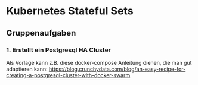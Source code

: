 # Kubernetes Stateful Sets

## Gruppenaufgaben

### 1. Erstellt ein Postgresql HA Cluster

Als Vorlage kann z.B. diese docker-compose Anleitung dienen, die man gut adaptieren kann:
https://blog.crunchydata.com/blog/an-easy-recipe-for-creating-a-postgresql-cluster-with-docker-swarm

